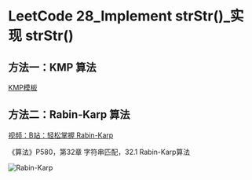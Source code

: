 # LeetCode 28_Implement strStr()_实现 strStr()

## 方法一：KMP 算法

[KMP模板](https://www.acwing.com/file_system/file/content/whole/index/content/2174696/)



## 方法二：Rabin-Karp 算法

[视频：B站：轻松掌握 Rabin-Karp](https://www.bilibili.com/video/av81581026)


《算法》P580，第32章 字符串匹配，32.1 Rabin-Karp算法

![Rabin-Karp](link)
